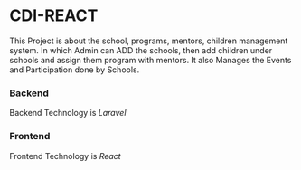# CDI-REACT

This Project is about the school, programs, mentors, children management system. In which Admin can ADD the schools, then add children under schools and assign them program with mentors. It also Manages the Events and Participation done by Schools.

### Backend
Backend Technology is *Laravel*

### Frontend
Frontend Technology is *React*
